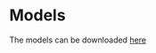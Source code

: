 # Models
The models can be downloaded [here](https://drive.google.com/drive/folders/1km86HM6Ffr0nAR2wVtHuf-XDoXCRwd9k?usp=sharing)
